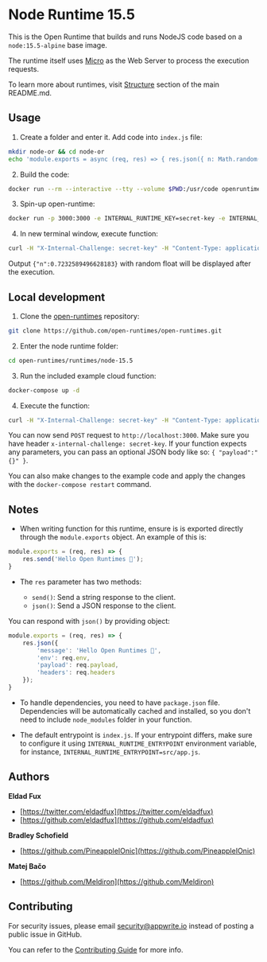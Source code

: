 # Node Runtime 15.5

This is the Open Runtime that builds and runs NodeJS code based on a `node:15.5-alpine` base image. 

The runtime itself uses [Micro](https://github.com/vercel/micro) as the Web Server to process the execution requests.

To learn more about runtimes, visit [Structure](https://github.com/open-runtimes/open-runtimes#structure) section of the main README.md.

## Usage

1. Create a folder and enter it. Add code into `index.js` file:

```bash
mkdir node-or && cd node-or
echo 'module.exports = async (req, res) => { res.json({ n: Math.random() }) }' > index.js
```

2. Build the code:

```bash
docker run --rm --interactive --tty --volume $PWD:/usr/code openruntimes/node:15.5 sh /usr/local/src/build.sh
```

3. Spin-up open-runtime:

```bash
docker run -p 3000:3000 -e INTERNAL_RUNTIME_KEY=secret-key -e INTERNAL_RUNTIME_ENTRYPOINT=index.js --rm --interactive --tty --volume $PWD/code.tar.gz:/tmp/code.tar.gz:ro openruntimes/node:15.5 sh /usr/local/src/start.sh
```

4. In new terminal window, execute function:

```bash
curl -H "X-Internal-Challenge: secret-key" -H "Content-Type: application/json" -X POST http://localhost:3000/ -d '{"payload": "{}"}'
```

Output `{"n":0.7232589496628183}` with random float will be displayed after the execution.

## Local development

1. Clone the [open-runtimes](https://github.com/open-runtimes/open-runtimes) repository:

```bash
git clone https://github.com/open-runtimes/open-runtimes.git
```

2. Enter the node runtime folder:

```bash
cd open-runtimes/runtimes/node-15.5
```

3. Run the included example cloud function:

```bash
docker-compose up -d
```

4. Execute the function:

```bash
curl -H "X-Internal-Challenge: secret-key" -H "Content-Type: application/json" -X POST http://localhost:3000/ -d '{"payload": "{}"}'
```

You can now send `POST` request to `http://localhost:3000`. Make sure you have header `x-internal-challenge: secret-key`. If your function expects any parameters, you can pass an optional JSON body like so: `{ "payload":"{}" }`.

You can also make changes to the example code and apply the changes with the `docker-compose restart` command.

## Notes

- When writing function for this runtime, ensure is is exported directly through the `module.exports` object. An example of this is:

```js
module.exports = (req, res) => {
    res.send('Hello Open Runtimes 👋');
}
```

- The `res` parameter has two methods:

    - `send()`: Send a string response to the client.
    - `json()`: Send a JSON response to the client.

You can respond with `json()` by providing object:

```js
module.exports = (req, res) => {
    res.json({
        'message': 'Hello Open Runtimes 👋',
        'env': req.env,
        'payload': req.payload,
        'headers': req.headers
    });
}
```

- To handle dependencies, you need to have `package.json` file. Dependencies will be automatically cached and installed, so you don't need to include `node_modules` folder in your function.

- The default entrypoint is `index.js`. If your entrypoint differs, make sure to configure it using `INTERNAL_RUNTIME_ENTRYPOINT` environment variable, for instance, `INTERNAL_RUNTIME_ENTRYPOINT=src/app.js`.


## Authors

**Eldad Fux**

+ [https://twitter.com/eldadfux](https://twitter.com/eldadfux)
+ [https://github.com/eldadfux](https://github.com/eldadfux)

**Bradley Schofield**

+ [https://github.com/PineappleIOnic](https://github.com/PineappleIOnic)

**Matej Bačo**

+ [https://github.com/Meldiron](https://github.com/Meldiron)

## Contributing

For security issues, please email security@appwrite.io instead of posting a public issue in GitHub.

You can refer to the [Contributing Guide](https://github.com/open-runtimes/open-runtimes/blob/main/CONTRIBUTING.md) for more info.
